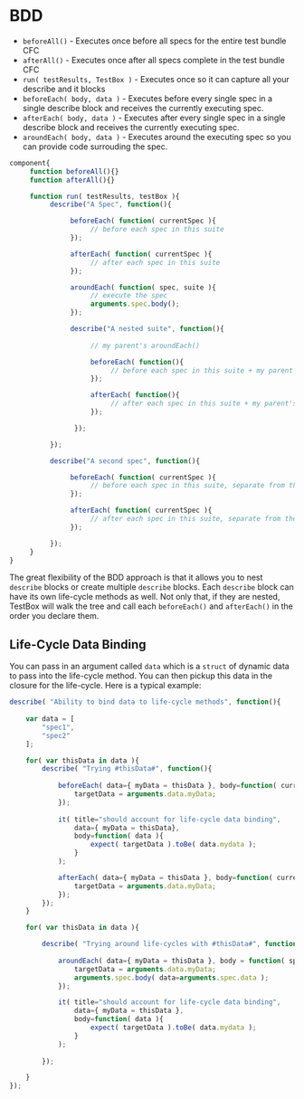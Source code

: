 # BDD

* `beforeAll()` - Executes once before all specs for the entire test bundle CFC
* `afterAll()` - Executes once after all specs complete in the test bundle CFC
* `run( testResults, TestBox )` - Executes once so it can capture all your describe and it blocks
* `beforeEach( body, data )` - Executes before every single spec in a single describe block and receives the currently executing spec.
* `afterEach( body, data )` - Executes after every single spec in a single describe block and receives the currently executing spec.
* `aroundEach( body, data )` - Executes around the executing spec so you can provide code surrouding the spec.

```javascript
component{
     function beforeAll(){}
     function afterAll(){}

     function run( testResults, testBox ){
          describe("A Spec", function(){

               beforeEach( function( currentSpec ){
                    // before each spec in this suite
               });

               afterEach( function( currentSpec ){
                    // after each spec in this suite
               });

               aroundEach( function( spec, suite ){
                    // execute the spec
                    arguments.spec.body();
               });

               describe("A nested suite", function(){
               
                    // my parent's aroundEach()

                    beforeEach( function(){
                         // before each spec in this suite + my parent's beforeEach()
                    });

                    afterEach( function(){
                         // after each spec in this suite + my parent's afterEach()
                    });

                });

          });

          describe("A second spec", function(){

               beforeEach( function( currentSpec ){
                    // before each spec in this suite, separate from the two other ones
               });

               afterEach( function( currentSpec ){
                    // after each spec in this suite, separate from the two other ones
               });

          });
     }
}
```

The great flexibility of the BDD approach is that it allows you to nest `describe` blocks or create multiple `describe` blocks. Each `describe` block can have its own life-cycle methods as well. Not only that, if they are nested, TestBox will walk the tree and call each `beforeEach()` and `afterEach()` in the order you declare them.

## Life-Cycle Data Binding

You can pass in an argument called `data` which is a `struct` of dynamic data to pass into the life-cycle method.  You can then pickup this data in the closure for the life-cycle. Here is a typical example:

```js
describe( "Ability to bind data to life-cycle methods", function(){
			
	var data = [
		"spec1",
		"spec2"
	];

	for( var thisData in data ){
		describe( "Trying #thisData#", function(){
			
			beforeEach( data={ myData = thisData }, body=function( currentSpec, data ){
				targetData = arguments.data.myData;
			});
			
			it( title="should account for life-cycle data binding", 
				data={ myData = thisData},
				body=function( data ){
					expect(	targetData ).toBe( data.mydata );
				}
			);

			afterEach( data={ myData = thisData }, body=function( currentSpec, data ){
				targetData = arguments.data.myData;
			});
		});
	}

	for( var thisData in data ){

		describe( "Trying around life-cycles with #thisData#", function(){
			
			aroundEach( data={ myData = thisData }, body = function( spec, suite, data ){
				targetData = arguments.data.myData;
				arguments.spec.body( data=arguments.spec.data );
			});

			it( title="should account for life-cycle data binding", 
				data={ myData = thisData },
				body=function( data ){
					expect(	targetData ).toBe( data.mydata );
				}
			);
		
		});

	}
});
```



